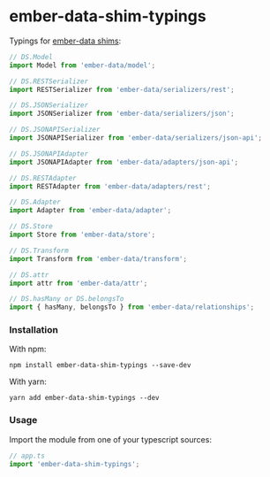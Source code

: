 # ember-data-shim-typings

Typings for [ember-data shims](https://www.emberjs.com/blog/2016/01/12/ember-data-2-3-released.html#toc_importing-modules):
```ts
// DS.Model
import Model from 'ember-data/model';

// DS.RESTSerializer
import RESTSerializer from 'ember-data/serializers/rest';

// DS.JSONSerializer
import JSONSerializer from 'ember-data/serializers/json';

// DS.JSONAPISerializer
import JSONAPISerializer from 'ember-data/serializers/json-api';

// DS.JSONAPIAdapter
import JSONAPIAdapter from 'ember-data/adapters/json-api';

// DS.RESTAdapter
import RESTAdapter from 'ember-data/adapters/rest';

// DS.Adapter
import Adapter from 'ember-data/adapter';

// DS.Store
import Store from 'ember-data/store';

// DS.Transform
import Transform from 'ember-data/transform';

// DS.attr
import attr from 'ember-data/attr';

// DS.hasMany or DS.belongsTo
import { hasMany, belongsTo } from 'ember-data/relationships';
```

### Installation

With npm:
```
npm install ember-data-shim-typings --save-dev
```

With yarn:
```
yarn add ember-data-shim-typings --dev
```

### Usage

Import the module from one of your typescript sources:

```ts
// app.ts
import 'ember-data-shim-typings';
```
